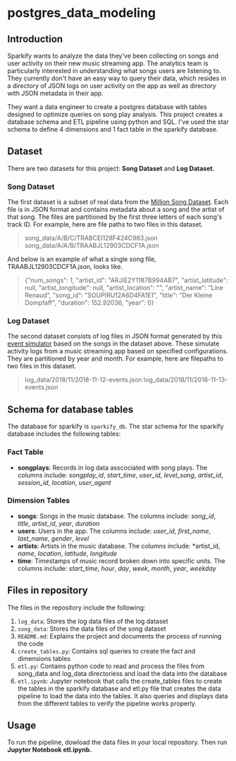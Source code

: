 # postgres_data_modeling

## Introduction
Sparkify wants to analyze the data they've been collecting on songs and user activity on their new music streaming app. The analytics team is particularly interested in understanding what songs users are listening to. They currently don't have an easy way to query their data, which resides in a directory of JSON logs on user activity on the app as well as directory with JSON metadata in their app.

They want a data engineer to create a postgres database with tables designed to optimize queries on song play analysis. This project creates a database schema and ETL pipeline using python and SQL. I've used the star schema to define 4 dimensions and 1 fact table in the sparkify database. 

## Dataset
There are two datasets for this project: **Song Dataset** and **Log Dataset**. 

### Song Dataset
The first dataset is a subset of real data from the [Million Song Dataset](http://millionsongdataset.com/). Each file is in JSON format and contains metadata about a song and the artist of that song. The files are partitioned by the first three letters of each song's track ID. For example, here are file paths to two files in this dataset.

> song_data/A/B/C/TRABCEI128F424C983.json
> song_data/A/A/B/TRAABJL12903CDCF1A.json

And below is an example of what a single song file, TRAABJL12903CDCF1A.json, looks like.
> {"num_songs": 1, "artist_id": "ARJIE2Y1187B994AB7", "artist_latitude": null, "artist_longitude": null, "artist_location": "", "artist_name": "Line Renaud", "song_id": "SOUPIRU12A6D4FA1E1", "title": "Der Kleine Dompfaff", "duration": 152.92036, "year": 0}

### Log Dataset
The second dataset consists of log files in JSON format generated by this [event simulator](https://github.com/Interana/eventsim) based on the songs in the dataset above. These simulate activity logs from a music streaming app based on specified configurations. They are partitioned by year and month. For example, here are filepaths to two files in this dataset.

> log_data/2018/11/2018-11-12-events.json
> log_data/2018/11/2018-11-13-events.json

## Schema for database tables
The database for sparkify is `sparkify_db`. The star schema for the sparkify database includes the following tables:

### Fact Table
- **songplays**: Records in log data asscociated with song plays. The columns include: *songplay_id*, *start_time*, *user_id*, *level_song*, *artist_id*, *session_id*, *location*, *user_agent*

### Dimension Tables
- **songs**: Songs in the music database. The columns include: *song_id*, *title*, *artist_id*, *year*, *duration*
- **users**: Users in the app. The columns include: *user_id*, *first_name*, *last_name*, *gender*, *level*
- **artists**: Artists in the music database. The columns include: *artist_id, *name*, *location*, *latitude*, *longitude*
- **time**: Timestamps of music record broken down into specific units. The columns include: *start_time*, *hour*, *day*, *week*, *month*, *year*, *weekday*


## Files in repository
The files in the repository include the following:
1. `log_data`: Stores the log data files of the log dataset
2. `song_data`: Stores the data files of the song dataset
3. `README.md`: Explains the project and documents the process of running the code
4. `create_tables.py`: Contains sql queries to create the fact and dimensions tables 
5. `etl.py`: Contains python code to read and process the files from song_data and log_data directoriess and load the data into the database
6. `etl.ipynb`: Jupyter notebook that calls the create_tables files to create the tables in the sparkify database and etl.py file that creates the data pipeline to load the data into the tables. It also queries and displays data from the different tables to verify the pipeline works properly.

## Usage 
To run the pipeline, dowload the data files in your local repository. Then run **Jupyter Notebook etl.ipynb.**